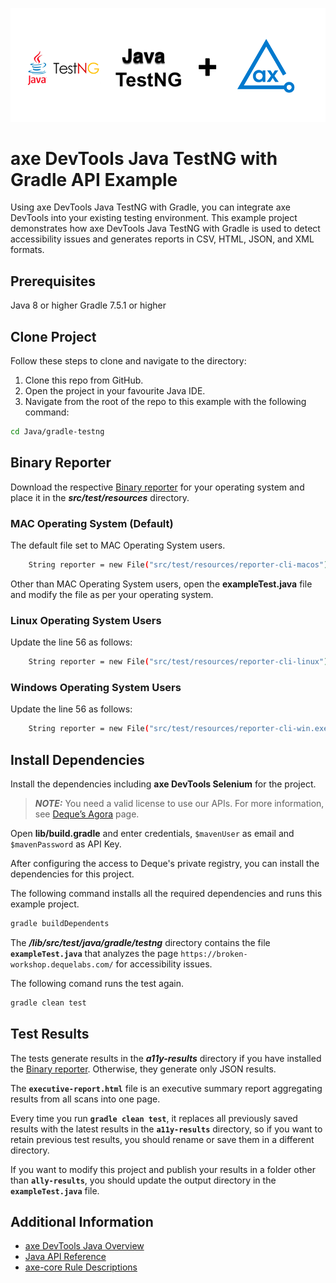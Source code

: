 ![logo](./docs/logo-java-testng.png)

# axe DevTools Java TestNG with Gradle API Example

Using axe DevTools Java TestNG with Gradle, you can integrate axe DevTools into your existing testing environment. This example project demonstrates how axe DevTools Java TestNG with Gradle is used to detect accessibility issues and generates reports in CSV, HTML, JSON, and XML formats.

## Prerequisites

Java 8 or higher
Gradle 7.5.1 or higher

## Clone Project

Follow these steps to clone and navigate to the directory:
1. Clone this repo from GitHub.
2. Open the project in your favourite Java IDE.
3. Navigate from the root of the repo to this example with the following command:

```sh
cd Java/gradle-testng
```

## Binary Reporter

Download the respective [Binary reporter](https://docs.deque.com/devtools-html/4.0.0/en/downloads#binary-reporter) for your operating system and place it in the **_src/test/resources_** directory.

### MAC Operating System (Default)

The default file set to MAC Operating System users.

```sh
    String reporter = new File("src/test/resources/reporter-cli-macos").getAbsolutePath();
```

Other than MAC Operating System users, open the **exampleTest.java** file and modify the file as per your operating system.

### Linux Operating System Users

Update the line 56 as follows:

```sh
    String reporter = new File("src/test/resources/reporter-cli-linux").getAbsolutePath();
```

### Windows Operating System Users

Update the line 56 as follows:

```sh
    String reporter = new File("src/test/resources/reporter-cli-win.exe").getAbsolutePath();
```
        
## Install Dependencies

Install the dependencies including **axe DevTools Selenium** for the project.

> **_NOTE:_**
>You need a valid license to use our APIs. For more information, see [Deque’s Agora](https://docs.deque.com/devtools-html/4.0.0/en/java-install-agora#accessing-your-api-key) page. 

Open **lib/build.gradle** and enter credentials, `$mavenUser` as email and `$mavenPassword` as API Key.

After configuring the access to Deque's private registry, you can install the dependencies for this project.

The following command installs all the required dependencies and runs this example project.

```sh
gradle buildDependents
```

The **_/lib/src/test/java/gradle/testng_** directory contains the file **`exampleTest.java`** that analyzes the page `https://broken-workshop.dequelabs.com/` for accessibility issues.

The following comand runs the test again.

```sh
gradle clean test
```

## Test Results

The tests generate results in the **_a11y-results_** directory if you have installed the [Binary reporter](https://docs.deque.com/devtools-html/4.0.0/en/downloads#binary-reporter). Otherwise, they generate only JSON results.

The **`executive-report.html`** file is an executive summary report aggregating results from all scans into one page.

Every time you run **`gradle clean test`**, it replaces all previously saved results with the latest results in the **`a11y-results`** directory, so if you want to retain previous test results, you should rename or save them in a different directory. 

If you want to modify this project and publish your results in a folder other than **`ally-results`**, you should update the output directory in the **`exampleTest.java`** file. 

## Additional Information

- [axe DevTools Java Overview](https://docs.deque.com/devtools-html/4.0.0/en/java-use-overview)
- [Java API Reference](https://docs.deque.com/devtools-html/4.0.0/en/java-api-docs)
- [axe-core Rule Descriptions](https://github.com/dequelabs/axe-core/blob/master/doc/rule-descriptions.md)
